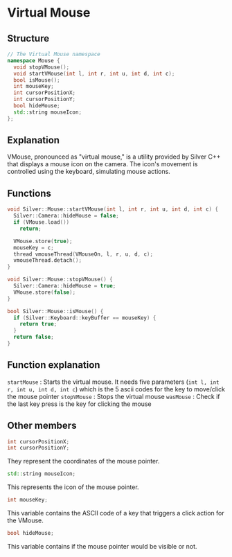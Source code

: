 # Virtual Mouse
## Structure
```cpp
// The Virtual Mouse namespace
namespace Mouse {
  void stopVMouse();
  void startVMouse(int l, int r, int u, int d, int c);
  bool isMouse();
  int mouseKey;
  int cursorPositionX;
  int cursorPositionY;
  bool hideMouse;
  std::string mouseIcon;
};
```

## Explanation
VMouse, pronounced as "virtual mouse," is a utility provided by Silver C++ that displays a mouse icon on the camera. The icon's movement is controlled using the keyboard, simulating mouse actions.

## Functions
```cpp
void Silver::Mouse::startVMouse(int l, int r, int u, int d, int c) {
  Silver::Camera::hideMouse = false;
  if (VMouse.load())
    return;

  VMouse.store(true);
  mouseKey = c;
  thread vmouseThread(VMouseOn, l, r, u, d, c);
  vmouseThread.detach();
}

void Silver::Mouse::stopVMouse() {
  Silver::Camera::hideMouse = true;
  VMouse.store(false);
}

bool Silver::Mouse::isMouse() {
  if (Silver::Keyboard::keyBuffer == mouseKey) {
    return true;
  }
  return false;
}
```

## Function explanation
`startMouse` : Starts the virtual mouse. It needs five parameters (`int l, int r, int u, int d, int c`) which is the 5 ascii codes for the key to move/click the mouse pointer
`stopVMouse` : Stops the virtual mouse
`wasMouse` : Check if the last key press is the key for clicking the mouse

## Other members
```cpp
int cursorPositionX;
int cursorPositionY;
```
They represent the coordinates of the mouse pointer.

```cpp
std::string mouseIcon;
```
This represents the icon of the mouse pointer.

```cpp
int mouseKey;
```
This variable contains the ASCII code of a key that triggers a click action for the VMouse.

```cpp
bool hideMouse;
```
This variable contains if the mouse pointer would be visible or not.

